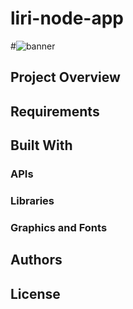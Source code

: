 # liri-node-app
#![banner](https://user-images.githubusercontent.com/31745567/35255227-a7021194-ffb3-11e7-8b55-d61ea2fc8d74.JPG)

## Project Overview

## Requirements

## Built With

### APIs

### Libraries


### Graphics and Fonts

## Authors

## License

